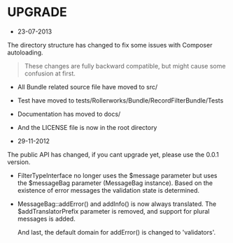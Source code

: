 UPGRADE
=======

* 23-07-2013

The directory structure has changed to fix some issues with Composer autoloading.

> These changes are fully backward compatible, but might cause some confusion at first.

* All Bundle related source file have moved to src/
* Test have moved to tests/Rollerworks/Bundle/RecordFilterBundle/Tests
* Documentation has moved to docs/
* And the LICENSE file is now in the root directory

* 29-11-2012

The public API has changed, if you cant upgrade yet, please use the 0.0.1 version.

* FilterTypeInterface no longer uses the $message parameter but uses the $messageBag parameter (MessageBag instance).
  Based on the existence of error messages the validation state is determined.

* MessageBag::addError() and addInfo() is now always translated.
  The $addTranslatorPrefix parameter is removed, and support for plural messages is added.

  And last, the default domain for addError() is changed to 'validators'.
